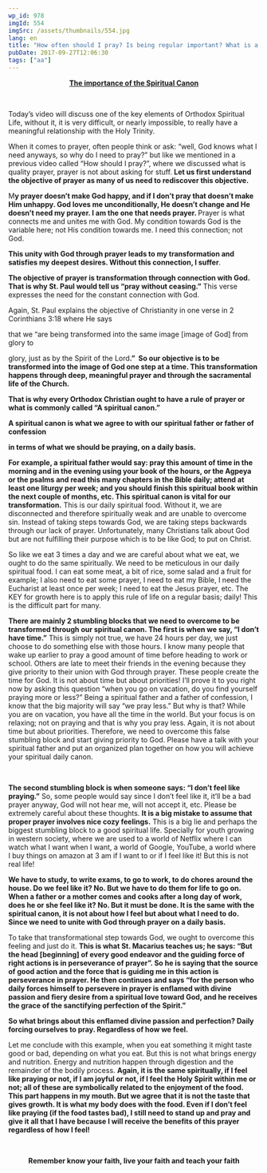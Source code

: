 ```yaml
---
wp_id: 978
imgId: 554
imgSrc: /assets/thumbnails/554.jpg
lang: en
title: "How often should I pray? Is being regular important? What is a spiritual canon?"
pubDate: 2017-09-27T12:06:30
tags: ["aa"]
---
```

<!-- page: 6 -->

<p style="text-align: center;"><strong><u>The importance of the Spiritual Canon</u></strong></p>
<p>&nbsp;</p>
<p>Today’s video will discuss one of the key elements of Orthodox Spiritual Life, without it, it is very difficult, or nearly impossible, to really have a meaningful relationship with the Holy Trinity.</p>
<p>When it comes to prayer, often people think or ask: “well, God knows what I need anyways, so why do I need to pray?” but like we mentioned in a previous video called “How should I pray?”, where we discussed what is quality prayer, prayer is not about asking for stuff. <strong>Let us first understand the objective of prayer as many of us need to rediscover this objective. </strong></p>
<p>M<strong>y prayer doesn’t make God happy, and if I don’t pray that doesn’t make Him unhappy. God loves me unconditionally, He doesn’t change and He doesn’t need my prayer. I am the one that needs prayer. </strong>Prayer is what connects me and unites me with God. My condition towards God is the variable here; not His condition towards me. I need this connection; not God.</p>
<p><strong>This unity with God through prayer leads to my transformation and satisfies my deepest desires. Without this connection, I suffer</strong>.</p>
<p><strong>The objective of prayer is transformation through connection with God. That is why St. Paul would tell us “pray without ceasing.”</strong> This verse expresses the need for the constant connection with God.</p>
<p>Again, St. Paul explains the objective of Christianity in one verse in 2 Corinthians 3:18 where He says</p>
<p>that we “are being transformed into the same image [image of God] from glory to</p>
<p>glory, just as by the Spirit of the Lord<strong>.”  So our objective is to be transformed into the image of God one step at a time. This transformation happens through deep, meaningful prayer and through the sacramental life of the Church.</strong></p>
<p><strong>That is why every Orthodox Christian ought to have a rule of prayer or what is commonly called “A spiritual canon.” </strong></p>
<p><strong>A spiritual canon is what we agree to with our spiritual father or father of confession</strong></p>
<p><strong>in terms of what we should be praying, on a daily basis. </strong></p>
<p><strong>For example, a spiritual </strong><strong>father would say: pray this amount of time in the morning and in the evening using your book of the hours, or the Agpeya or the psalms and read this many chapters in the Bible daily; attend at least one liturgy per week; and you should finish this spiritual book within the next couple of months, etc. This spiritual canon is vital for our transformation.</strong> This is our daily spiritual food. Without it, we are disconnected and therefore spiritually weak and are unable to overcome sin. Instead of taking steps towards God, we are taking steps backwards through our lack of prayer. Unfortunately, many Christians talk about God but are not fulfilling their purpose which is to be like God; to put on Christ.</p>
<p>So like we eat 3 times a day and we are careful about what we eat, we ought to do the same spiritually. We need to be meticulous in our daily spiritual food. I can eat some meat, a bit of rice, some salad and a fruit for example; I also need to eat some prayer, I need to eat my Bible, I need the Eucharist at least once per week; I need to eat the Jesus prayer, etc. The KEY for growth here is to apply this rule of life on a regular basis; daily! This is the difficult part for many.</p>
<p><strong>There are mainly 2 stumbling blocks that we need to overcome to be transformed through our spiritual canon. The first is when we say, “I don’t have time.”</strong> This is simply not true, we have 24 hours per day, we just choose to do something else with those hours. I know many people that wake up earlier to pray a good amount of time before heading to work or school. Others are late to meet their friends in the evening because they give priority to their union with God through prayer. These people create the time for God. It is not about time but about priorities! I’ll prove it to you right now by asking this question “when you go on vacation, do you find yourself praying more or less?” Being a spiritual father and a father of confession, I know that the big majority will say “we pray less.” But why is that? While you are on vacation, you have all the time in the world. But your focus is on relaxing; not on praying and that is why you pray less. Again, it is not about time but about priorities. Therefore, we need to overcome this false stumbling block and start giving priority to God. Please have a talk with your spiritual father and put an organized plan together on how you will achieve your spiritual daily canon.</p>
<p>&nbsp;</p>
<p><strong>The second stumbling block is when someone says: “I don’t feel like praying.”</strong> So, some people would say since I don’t feel like it, it’ll be a bad prayer anyway, God will not hear me, will not accept it, etc. Please be extremely careful about these thoughts. <strong>It is a big mistake to assume that proper prayer involves nice cozy feelings.</strong> This is a big lie and perhaps the biggest stumbling block to a good spiritual life. Specially for youth growing in western society, where we are used to a world of Netflix where I can watch what I want when I want, a world of Google, YouTube, a world where I buy things on amazon at 3 am if I want to or if I feel like it! But this is not real life!</p>
<p><strong>We have to study, to write exams, to go to work, to do chores around the house. Do we feel like it? No. But we have to do them for life to go on. When a father or a mother comes and cooks after a long day of work, does he or she feel like it? No. But it must be done. It is the same with the spiritual canon, it is not about how I feel but about what I need to do. Since we need to unite with God through prayer on a daily basis.</strong></p>
<p>To take that transformational step towards God, we ought to overcome this feeling and just do it. <strong>This is what St. Macarius teaches us; he says: “But the head [beginning] of every good endeavor and the guiding force of right actions is in perseverance of prayer”. So he is saying that the source of good action and the force that is guiding me in this action is perseverance in prayer. He then continues and says “for the person who daily forces himself to persevere in prayer is enflamed with divine passion and fiery desire from a spiritual love toward God, and he receives the grace of the sanctifying perfection of the Spirit.” </strong></p>
<p><strong>So what brings about this enflamed divine passion and perfection? Daily forcing ourselves to pray. Regardless of how we feel. </strong></p>
<p>Let me conclude with this example, when you eat something it might taste good or bad, depending on what you eat. But this is not what brings energy and nutrition. Energy and nutrition happen through digestion and the remainder of the bodily process. <strong>Again, it is the same spiritually, if I feel like praying or not, if I am joyful or not, if I feel the Holy Spirit within me or not; all of these are symbolically related to the enjoyment of the food. This part happens in my mouth. But we agree that it is not the taste that gives growth. It is what my body does with the food. Even if I don’t feel like praying (if the food tastes bad), I still need to stand up and pray and give it all that I have because I will receive the benefits of this prayer regardless of how I feel!</strong></p>
<p>&nbsp;</p>
<p style="text-align: center;"><strong>Remember know your faith, live your faith and teach your faith </strong></p>
